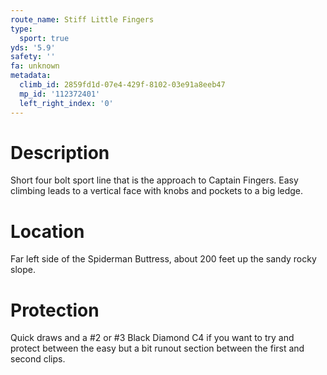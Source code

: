 ```yaml
---
route_name: Stiff Little Fingers
type:
  sport: true
yds: '5.9'
safety: ''
fa: unknown
metadata:
  climb_id: 2859fd1d-07e4-429f-8102-03e91a8eeb47
  mp_id: '112372401'
  left_right_index: '0'
---
```

# Description
Short four bolt sport line that is the approach to Captain Fingers. Easy climbing leads to a vertical face with knobs and pockets to a big ledge.

# Location
Far left side of the Spiderman Buttress, about 200 feet up the sandy rocky slope.

# Protection
Quick draws and a #2 or #3 Black Diamond C4 if you want to try and protect between the easy but a bit runout section between the first and second clips.
